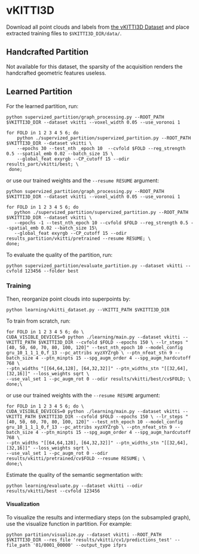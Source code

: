 # vKITTI3D

Download all point clouds and labels from [the vKITTI3D Dataset](https://github.com/VisualComputingInstitute/vkitti3D-dataset) and place extracted training files to `$VKITTI3D_DIR/data/`.

## Handcrafted Partition

Not available for this dataset, the sparsity of the acquisition renders the handcrafted geometric features useless.

## Learned Partition

For the learned partition, run:
```
python supervized_partition/graph_processing.py --ROOT_PATH $VKITTI3D_DIR --dataset vkitti --voxel_width 0.05 --use_voronoi 1

for FOLD in 1 2 3 4 5 6; do
    python ./supervized_partition/supervized_partition.py --ROOT_PATH $VKITTI3D_DIR --dataset vkitti \
    --epochs 30 --test_nth _epoch 10  --cvfold $FOLD --reg_strength 0.5 --spatial_emb 0.02 --batch_size 15 \
    --global_feat exyrgb --CP_cutoff 15 --odir results_part/vkitti/best; \
 done;   
 ```
 or use our trained weights and the `--resume RESUME` argument:
 
 ```
python supervized_partition/graph_processing.py --ROOT_PATH $VKITTI3D_DIR --dataset vkitti --voxel_width 0.05 --use_voronoi 1

for FOLD in 1 2 3 4 5 6; do
    python ./supervized_partition/supervized_partition.py --ROOT_PATH $VKITTI3D_DIR --dataset vkitti \
    --epochs -1 --test_nth_epoch 10 --cvfold $FOLD --reg_strength 0.5 --spatial_emb 0.02 --batch_size 15\
    --global_feat exyrgb --CP_cutoff 15 --odir results_partition/vkitti/pretrained --resume RESUME; \
 done;   
 ```
 
 To evaluate the quality of the partition, run:
 ```
 python supervized_partition/evaluate_partition.py --dataset vkitti --cvfold 123456 --folder best
```
### Training

Then, reorganize point clouds into superpoints by:
```
python learning/vkitti_dataset.py --VKITTI_PATH $VKITTI3D_DIR
```

To train from scratch, run:
```
for FOLD in 1 2 3 4 5 6; do \ 
CUDA_VISIBLE_DEVICES=0 python ./learning/main.py --dataset vkitti --VKITTI_PATH $VKITTI3D_DIR --cvfold $FOLD --epochs 150 \ --lr_steps "[40, 50, 60, 70, 80, 100, 120]" --test_nth_epoch 10 --model_config gru_10_1_1_1_0,f_13 --pc_attribs xyzXYZrgb \ --ptn_nfeat_stn 9 --batch_size 4 --ptn_minpts 15 --spg_augm_order 4 --spg_augm_hardcutoff 768 \
--ptn_widths "[[64,64,128], [64,32,32]]" --ptn_widths_stn "[[32,64], [32,16]]" --loss_weights sqrt \
--use_val_set 1 --pc_augm_rot 0 --odir results/vkitti/best/cv$FOLD; \
done;\
```
or use our trained weights with the `--resume RESUME` argument:
```
for FOLD in 1 2 3 4 5 6; do \ 
CUDA_VISIBLE_DEVICES=0 python ./learning/main.py --dataset vkitti --VKITTI_PATH $VKITTI3D_DIR --cvfold $FOLD --epochs 150 \ --lr_steps "[40, 50, 60, 70, 80, 100, 120]" --test_nth_epoch 10 --model_config gru_10_1_1_1_0,f_13 --pc_attribs xyzXYZrgb \ --ptn_nfeat_stn 9 --batch_size 4 --ptn_minpts 15 --spg_augm_order 4 --spg_augm_hardcutoff 768 \
--ptn_widths "[[64,64,128], [64,32,32]]" --ptn_widths_stn "[[32,64], [32,16]]" --loss_weights sqrt \
--use_val_set 1 --pc_augm_rot 0 --odir results/vkitti/pretrained/cv$FOLD --resume RESUME; \
done;\
```

Estimate the quality of the semantic segmentation with:
```
python learning/evaluate.py --dataset vkitti --odir results/vkitti/best --cvfold 123456
```
#### Visualization

To visualize the results and intermediary steps (on the subsampled graph), use the visualize function in partition. For example:
```
python partition/visualize.py --dataset vkitti --ROOT_PATH $VKITTI3D_DIR --res_file 'results/vkitti/cv1/predictions_test' --file_path '01/0001_00000' --output_type ifprs
```
